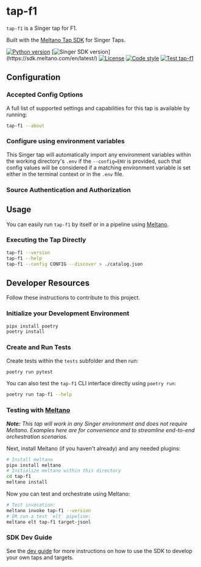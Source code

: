 # tap-f1

`tap-f1` is a Singer tap for F1.

Built with the [Meltano Tap SDK](https://sdk.meltano.com) for Singer Taps.

[![Python version](https://img.shields.io/badge/dynamic/toml?url=https%3A%2F%2Fraw.githubusercontent.com%2FReubenFrankel%2Ftap-f1%2Fmain%2Fpyproject.toml&query=tool.poetry.dependencies.python&label=python)](https://docs.python.org/3/)
[![Singer SDK version](https://img.shields.io/badge/dynamic/toml?url=https%3A%2F%2Fraw.githubusercontent.com%2FReubenFrankel%2Ftap-f1%2Fmain%2Fpoetry.lock&query=package%5B%3F(%40.name%3D%3D'singer-sdk')%5D.version&label=singer-sdk)](https://sdk.meltano.com/en/latest/)
[![License](https://img.shields.io/github/license/ReubenFrankel/tap-f1)](https://github.com/ReubenFrankel/tap-f1/blob/main/LICENSE)
[![Code style](https://img.shields.io/endpoint?url=https%3A%2F%2Fraw.githubusercontent.com%2Fastral-sh%2Fruff%2Fmain%2Fassets%2Fbadge%2Fformat.json)](https://docs.astral.sh/ruff/)
[![Test tap-f1](https://github.com/ReubenFrankel/tap-f1/actions/workflows/test.yml/badge.svg)](https://github.com/ReubenFrankel/tap-f1/actions/workflows/test.yml)

<!--

Developer TODO: Update the below as needed to correctly describe the install procedure. For instance, if you do not have a PyPi repo, or if you want users to directly install from your git repo, you can modify this step as appropriate.

## Installation

Install from PyPi:

```bash
pipx install tap-f1
```

Install from GitHub:

```bash
pipx install git+https://github.com/ORG_NAME/tap-f1.git@main
```

-->

## Configuration

### Accepted Config Options

<!--
Developer TODO: Provide a list of config options accepted by the tap.

This section can be created by copy-pasting the CLI output from:

```
tap-f1 --about --format=markdown
```
-->

A full list of supported settings and capabilities for this
tap is available by running:

```bash
tap-f1 --about
```

### Configure using environment variables

This Singer tap will automatically import any environment variables within the working directory's
`.env` if the `--config=ENV` is provided, such that config values will be considered if a matching
environment variable is set either in the terminal context or in the `.env` file.

### Source Authentication and Authorization

<!--
Developer TODO: If your tap requires special access on the source system, or any special authentication requirements, provide those here.
-->

## Usage

You can easily run `tap-f1` by itself or in a pipeline using [Meltano](https://meltano.com/).

### Executing the Tap Directly

```bash
tap-f1 --version
tap-f1 --help
tap-f1 --config CONFIG --discover > ./catalog.json
```

## Developer Resources

Follow these instructions to contribute to this project.

### Initialize your Development Environment

```bash
pipx install poetry
poetry install
```

### Create and Run Tests

Create tests within the `tests` subfolder and
  then run:

```bash
poetry run pytest
```

You can also test the `tap-f1` CLI interface directly using `poetry run`:

```bash
poetry run tap-f1 --help
```

### Testing with [Meltano](https://www.meltano.com)

_**Note:** This tap will work in any Singer environment and does not require Meltano.
Examples here are for convenience and to streamline end-to-end orchestration scenarios._

<!--
Developer TODO:
Your project comes with a custom `meltano.yml` project file already created. Open the `meltano.yml` and follow any "TODO" items listed in
the file.
-->

Next, install Meltano (if you haven't already) and any needed plugins:

```bash
# Install meltano
pipx install meltano
# Initialize meltano within this directory
cd tap-f1
meltano install
```

Now you can test and orchestrate using Meltano:

```bash
# Test invocation:
meltano invoke tap-f1 --version
# OR run a test `elt` pipeline:
meltano elt tap-f1 target-jsonl
```

### SDK Dev Guide

See the [dev guide](https://sdk.meltano.com/en/latest/dev_guide.html) for more instructions on how to use the SDK to
develop your own taps and targets.
